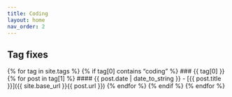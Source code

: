 ```yaml
---
title: Coding
layout: home
nav_order: 2
---
```


## Tag fixes

{% for tag in site.tags %}
  {% if tag[0] contains “coding” %}
    ### {{ tag[0] }}
    {% for post in tag[1] %}
      #### {{ post.date | date_to_string }} - [{{ post.title }}]({{ site.base_url }}{{ post.url }})
    {% endfor %}
  {% endif %} 
{% endfor %}